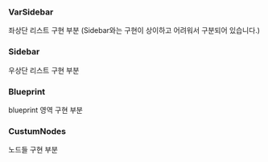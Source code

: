 ### VarSidebar
좌상단 리스트 구현 부분
(Sidebar와는 구현이 상이하고 어려워서 구분되어 있습니다.)

### Sidebar
우상단 리스트 구현 부분

### Blueprint
blueprint 영역 구현 부분

### CustumNodes
노드들 구현 부분